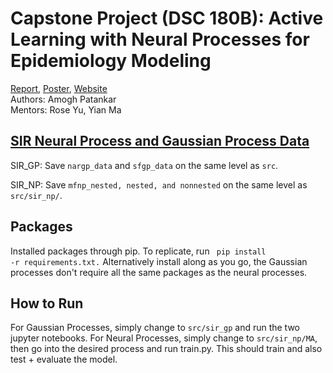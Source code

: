 
# Capstone Project (DSC 180B): Active Learning with Neural Processes for Epidemiology Modeling
[Report](https://drive.google.com/file/d/1Mk2uujYlSpMKpOzAgYlZWoz1AOed6XPl/view), [Poster](https://drive.google.com/file/d/1m3Gy5ldjGqiTkYX6XV3meAU44MSHP9dL/view), [Website](http://apatankar22.github.io/hier-neural-proc/) <br>
Authors: Amogh Patankar <br>
Mentors: Rose Yu, Yian Ma

## [SIR Neural Process and Gaussian Process Data](https://drive.google.com/drive/folders/1osXBkuDuzSmB8__2r3lLoOLHIXqju3G2)
SIR_GP: Save <code>nargp_data</code> and <code>sfgp_data</code> on the same level as <code>src</code>. 

SIR_NP: Save <code>mfnp_nested, nested, and nonnested</code> on the same level as <code>src/sir_np/</code>. 

## Packages
Installed packages through pip. To replicate, run <code> pip install -r requirements.txt.</code>
Alternatively install along as you go, the Gaussian processes don't require all the same packages as the neural processes. 

## How to Run
For Gaussian Processes, simply change to <code>src/sir_gp</code> and run the two jupyter notebooks.
For Neural Processes, simply change to <code>src/sir_np/MA</code>, then go into the desired process and run train.py. This should train and also test + evaluate the model.
